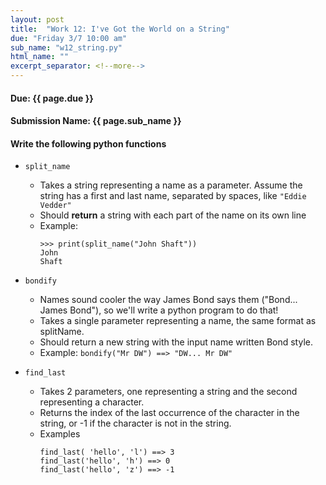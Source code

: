 ```yaml
---
layout: post
title:  "Work 12: I've Got the World on a String"
due: "Friday 3/7 10:00 am"
sub_name: "w12_string.py"
html_name: ""
excerpt_separator: <!--more-->
---
```


#### Due: {{ page.due }}
#### Submission Name: {{ page.sub_name }}

#### Write the following python functions
* `split_name`
  * Takes a string representing a name as a parameter. Assume the string has a first and last name, separated by spaces, like `"Eddie Vedder"`
  * Should __return__ a string with each part of the name on its own line
  * Example:
    ```
    >>> print(split_name("John Shaft"))
    John
    Shaft
    ```
* `bondify`
  * Names sound cooler the way James Bond says them ("Bond... James Bond"), so we'll write a python program to do that!
  * Takes a single parameter representing a name, the same format as splitName.
  * Should return a new string with the input name written Bond style.
  * Example: `bondify("Mr DW") ==> "DW... Mr DW"`

* `find_last`
  * Takes 2 parameters, one representing a string and the second representing a character.
  * Returns the index of the last occurrence of the character in the string, or -1 if the character is not in the string.
  * Examples
    ```
    find_last( 'hello', 'l') ==> 3
    find_last('hello', 'h') ==> 0
    find_last('hello', 'z') ==> -1
    ```

<!--
* `replace`
  * This function will take a string and replace part of it with something new
  * Takes 3 string parameters, The first represents the original string, the second represents the part you want to take out (key), and the last represents the replacement string.
  * Returns a new string that is a copy of the original except that the replacement string is located where the key use to be.
  * If the key is not in the original string, you should return the original, unmodified.
  * Example: `replace("I hate cs!", "hate", "love") ==> "I love cs!"`
  -->
